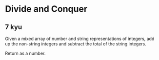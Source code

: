 # Divide and Conquer
## 7 kyu

Given a mixed array of number and string representations of integers, add up the non-string integers and subtract the total of the string integers.

Return as a number.
